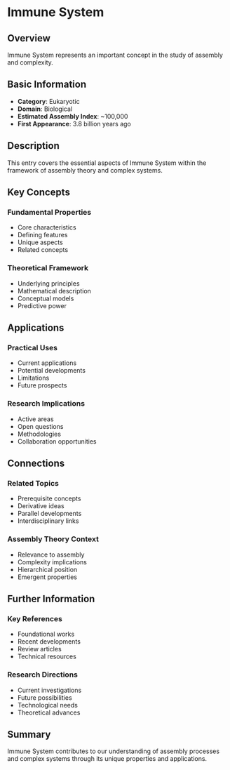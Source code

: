 # Immune System

## Overview

Immune System represents an important concept in the study of assembly and complexity.

## Basic Information

- **Category**: Eukaryotic
- **Domain**: Biological
- **Estimated Assembly Index**: ~100,000
- **First Appearance**: 3.8 billion years ago

## Description

This entry covers the essential aspects of Immune System within the framework of assembly theory and complex systems.

## Key Concepts

### Fundamental Properties
- Core characteristics
- Defining features
- Unique aspects
- Related concepts

### Theoretical Framework
- Underlying principles
- Mathematical description
- Conceptual models
- Predictive power

## Applications

### Practical Uses
- Current applications
- Potential developments
- Limitations
- Future prospects

### Research Implications
- Active areas
- Open questions
- Methodologies
- Collaboration opportunities

## Connections

### Related Topics
- Prerequisite concepts
- Derivative ideas
- Parallel developments
- Interdisciplinary links

### Assembly Theory Context
- Relevance to assembly
- Complexity implications
- Hierarchical position
- Emergent properties

## Further Information

### Key References
- Foundational works
- Recent developments
- Review articles
- Technical resources

### Research Directions
- Current investigations
- Future possibilities
- Technological needs
- Theoretical advances

## Summary

Immune System contributes to our understanding of assembly processes and complex systems through its unique properties and applications.
